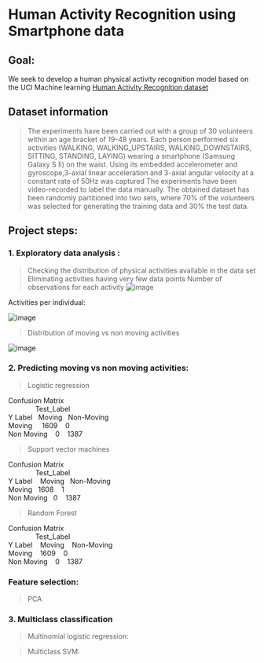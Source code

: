 # Human Activity Recognition using Smartphone data
## Goal: 
We seek to develop a human physical activity recognition model based on the UCI Machine learning [Human Activity Recognition dataset ](https://archive.ics.uci.edu/ml/datasets/Human+Activity+Recognition+Using+Smartphones)

## Dataset information

> The experiments have been carried out with a group of 30 volunteers within an age bracket of 19-48 years. 
> Each person performed six activities (WALKING, WALKING_UPSTAIRS, WALKING_DOWNSTAIRS, SITTING, STANDING, LAYING) wearing a smartphone (Samsung Galaxy S II) on the waist.
> Using its embedded accelerometer and gyroscope,3-axial linear acceleration and 3-axial angular velocity at a constant rate of 50Hz was captured
> The experiments have been video-recorded to label the data manually. The obtained dataset has been randomly partitioned into two sets, where 70% of the volunteers was selected for generating the training data and 30% the test data.

## Project steps:
### 1. Exploratory data analysis : 
> Checking the distribution of physical activities available in the data set
> Eliminating activities having very few data points
Number of observations for each activity 
![image](https://user-images.githubusercontent.com/60999947/106921137-b412cf00-66d9-11eb-846d-bcc1171f723b.png)

Activities per individual: 

![image](https://user-images.githubusercontent.com/60999947/106921277-ddcbf600-66d9-11eb-9b1c-72e901bf75ed.png)

> Distribution of moving vs non moving activities

![image](https://user-images.githubusercontent.com/60999947/106921490-0fdd5800-66da-11eb-8480-735a542faba2.png)

### 2. Predicting moving vs non moving activities:
> Logistic regression

Confusion Matrix\
&nbsp;&nbsp;&nbsp;&nbsp;&nbsp;&nbsp; &nbsp; &nbsp;&nbsp; &nbsp; Test_Label\
Y Label &nbsp;&nbsp;Moving &nbsp;&nbsp;Non-Moving\
Moving &nbsp; &nbsp; 1609  &nbsp;&nbsp;      0\
Non Moving &nbsp;&nbsp;  0  &nbsp;&nbsp; 1387

> Support vector machines

Confusion Matrix \
&nbsp;&nbsp;&nbsp;&nbsp;&nbsp;&nbsp; &nbsp; &nbsp;&nbsp; &nbsp;  Test_Label\
Y Label &nbsp;&nbsp; Moving &nbsp;&nbsp;Non-Moving\
Moving &nbsp;    1608   &nbsp;&nbsp;     1\
Non Moving &nbsp; 0    &nbsp;&nbsp;     1387

> Random Forest

Confusion Matrix\
&nbsp;&nbsp;&nbsp;&nbsp;&nbsp;&nbsp; &nbsp; &nbsp;&nbsp; &nbsp;  Test_Label\
Y Label &nbsp;&nbsp;   Moving   &nbsp;&nbsp;   Non-Moving\
Moving &nbsp;&nbsp;   1609     &nbsp;&nbsp;   0\
Non Moving &nbsp;&nbsp; 0   &nbsp;&nbsp;      1387

### Feature selection:
> PCA


### 3. Multiclass classification

> Multinomial logistic regression:

> Multiclass SVM:

